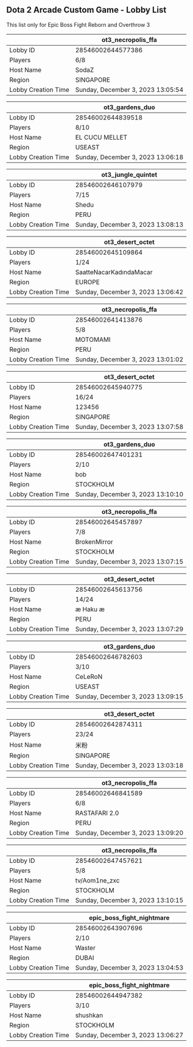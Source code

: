 ## Dota 2 Arcade Custom Game - Lobby List

This list only for Epic Boss Fight Reborn and Overthrow 3

|  | ot3_necropolis_ffa |
| ------ | ------ |
| Lobby ID | 28546002644577386 |
| Players | 6/8 |
| Host Name | SodaZ |
| Region | SINGAPORE |
| Lobby Creation Time | Sunday, December 3, 2023 13:05:54 |


|  | ot3_gardens_duo |
| ------ | ------ |
| Lobby ID | 28546002644839518 |
| Players | 8/10 |
| Host Name | EL CUCU MELLET |
| Region | USEAST |
| Lobby Creation Time | Sunday, December 3, 2023 13:06:18 |


|  | ot3_jungle_quintet |
| ------ | ------ |
| Lobby ID | 28546002646107979 |
| Players | 7/15 |
| Host Name | Shedu |
| Region | PERU |
| Lobby Creation Time | Sunday, December 3, 2023 13:08:13 |


|  | ot3_desert_octet |
| ------ | ------ |
| Lobby ID | 28546002645109864 |
| Players | 1/24 |
| Host Name | SaatteNacarKadındaMacar |
| Region | EUROPE |
| Lobby Creation Time | Sunday, December 3, 2023 13:06:42 |


|  | ot3_necropolis_ffa |
| ------ | ------ |
| Lobby ID | 28546002641413876 |
| Players | 5/8 |
| Host Name | MOTOMAMI |
| Region | PERU |
| Lobby Creation Time | Sunday, December 3, 2023 13:01:02 |


|  | ot3_desert_octet |
| ------ | ------ |
| Lobby ID | 28546002645940775 |
| Players | 16/24 |
| Host Name | 123456 |
| Region | SINGAPORE |
| Lobby Creation Time | Sunday, December 3, 2023 13:07:58 |


|  | ot3_gardens_duo |
| ------ | ------ |
| Lobby ID | 28546002647401231 |
| Players | 2/10 |
| Host Name | bob |
| Region | STOCKHOLM |
| Lobby Creation Time | Sunday, December 3, 2023 13:10:10 |


|  | ot3_necropolis_ffa |
| ------ | ------ |
| Lobby ID | 28546002645457897 |
| Players | 7/8 |
| Host Name | BrokenMirror |
| Region | STOCKHOLM |
| Lobby Creation Time | Sunday, December 3, 2023 13:07:15 |


|  | ot3_desert_octet |
| ------ | ------ |
| Lobby ID | 28546002645613756 |
| Players | 14/24 |
| Host Name | æ Haku æ |
| Region | PERU |
| Lobby Creation Time | Sunday, December 3, 2023 13:07:29 |


|  | ot3_gardens_duo |
| ------ | ------ |
| Lobby ID | 28546002646782603 |
| Players | 3/10 |
| Host Name | CeLeRoN |
| Region | USEAST |
| Lobby Creation Time | Sunday, December 3, 2023 13:09:15 |


|  | ot3_desert_octet |
| ------ | ------ |
| Lobby ID | 28546002642874311 |
| Players | 23/24 |
| Host Name | 米粉 |
| Region | SINGAPORE |
| Lobby Creation Time | Sunday, December 3, 2023 13:03:18 |


|  | ot3_necropolis_ffa |
| ------ | ------ |
| Lobby ID | 28546002646841589 |
| Players | 6/8 |
| Host Name | RASTAFARI 2.0 |
| Region | PERU |
| Lobby Creation Time | Sunday, December 3, 2023 13:09:20 |


|  | ot3_necropolis_ffa |
| ------ | ------ |
| Lobby ID | 28546002647457621 |
| Players | 5/8 |
| Host Name | tv/Aom1ne_zxc |
| Region | STOCKHOLM |
| Lobby Creation Time | Sunday, December 3, 2023 13:10:15 |


|  | epic_boss_fight_nightmare |
| ------ | ------ |
| Lobby ID | 28546002643907696 |
| Players | 2/10 |
| Host Name | Waster |
| Region | DUBAI |
| Lobby Creation Time | Sunday, December 3, 2023 13:04:53 |


|  | epic_boss_fight_nightmare |
| ------ | ------ |
| Lobby ID | 28546002644947382 |
| Players | 3/10 |
| Host Name | shushkan |
| Region | STOCKHOLM |
| Lobby Creation Time | Sunday, December 3, 2023 13:06:27 |


